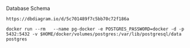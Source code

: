 Database Schema

```https://dbdiagram.io/d/5c701489f7c5bb70c72f186a```


```docker run --rm   --name pg-docker -e POSTGRES_PASSWORD=docker -d -p 5432:5432 -v $HOME/docker/volumes/postgres:/var/lib/postgresql/data  postgres```